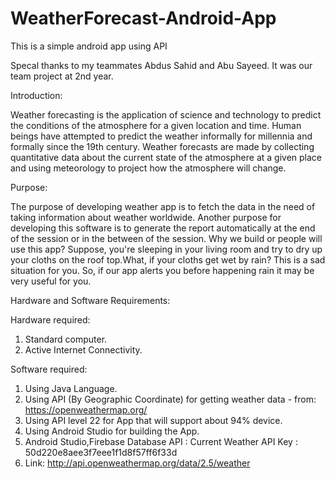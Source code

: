 # WeatherForecast-Android-App
This is a simple android app using API

Specal thanks to my teammates Abdus Sahid and Abu Sayeed. It was our team project at 2nd year.

Introduction:

Weather forecasting is the application of science and technology to predict the conditions of the atmosphere for a given location and time. Human beings have attempted to predict the weather informally for millennia and formally since the 19th century.
Weather forecasts are made by collecting quantitative data about the current state of the atmosphere at a given place and using meteorology to project how the atmosphere will change.

Purpose:

The purpose of developing weather app is to fetch the data in the need of taking information about weather worldwide. Another purpose for developing this software is to generate the report automatically at the end of the session or in the between of the session.
Why we build or people will use this app?
Suppose, you're sleeping in your living room and try to dry up your cloths on the roof top.What, if your cloths get wet by rain? This is a sad situation for you. So, if our app alerts you before happening rain it may be very useful for you.

Hardware and Software Requirements:

Hardware required:

1. Standard computer.
2. Active Internet Connectivity.

Software required:

1. Using Java Language.
2. Using API (By Geographic Coordinate) for getting weather data - from: https://openweathermap.org/
3. Using API level 22 for App that will support about 94% device.
4. Using Android Studio for building the App.
5. Android Studio,Firebase Database API : Current Weather API Key : 50d220e8aee3f7eee1f1d8f57ff6f33d 
6. Link: http://api.openweathermap.org/data/2.5/weather


